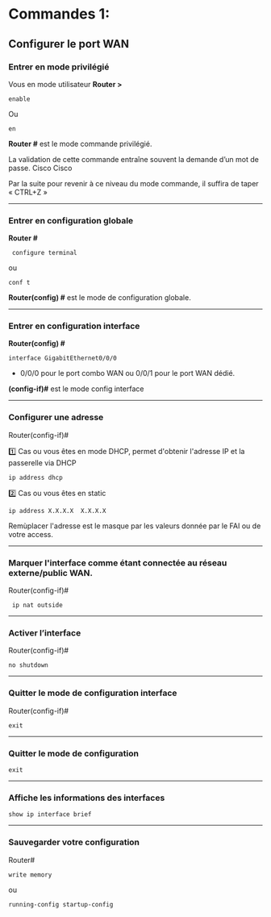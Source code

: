 # Commandes 1:

## Configurer le port WAN
                                                            
### Entrer en mode privilégié 
Vous en mode utilisateur 
**Router >**

    enable
   
  Ou 
  
    en  				                                                               
**Router #**   est le mode commande privilégié.


La validation de cette commande entraîne souvent la demande d’un mot de passe.  Cisco Cisco

Par la suite pour revenir à ce niveau du mode commande, il suffira de taper « CTRL+Z »

-----

### Entrer en configuration globale 
**Router #**

     configure terminal 
   
  ou   
  
    conf t  				                                                               

**Router(config) #** est le mode de configuration globale.

----

### Entrer en configuration interface

**Router(config) #**

    interface GigabitEthernet0/0/0  

- 0/0/0 pour le port combo WAN   ou  0/0/1 pour le port WAN dédié.


**(config-if)#** est le mode config interface 

----

### Configurer une adresse
Router(config-if)#

1️⃣ Cas ou vous êtes en mode DHCP, permet d'obtenir l'adresse IP et la passerelle via DHCP
    
    ip address dhcp

2️⃣  Cas ou vous êtes en static

    ip address X.X.X.X  X.X.X.X              

Remùplacer l'adresse est le masque par les valeurs donnée par le FAI ou de votre access.

----
###  Marquer l'interface comme étant connectée au réseau externe/public WAN.
Router(config-if)#

     ip nat outside

----
### Activer l’interface
Router(config-if)#

    no shutdown

----
###  Quitter le mode de configuration interface 
Router(config-if)#

    exit

----
###  Quitter le mode de configuration  

    exit

----
### Affiche les informations des interfaces

    show ip interface brief

----
### Sauvegarder votre configuration

 Router#

    write memory

  ou

    running-config startup-config
 

